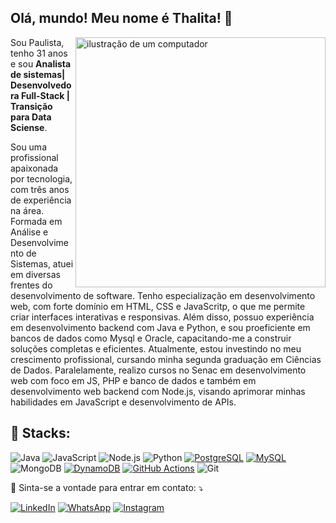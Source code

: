 ## Olá, mundo! Meu nome é <strong>Thalita</strong>! 👋

<img src="https://raw.githubusercontent.com/MicaelliMedeiros/micaellimedeiros/master/image/computer-illustration.png" alt="ilustração de um computador" min-width="400px" max-width="400px" width="400px" align="right">

<p align="left"> 
  Sou Paulista, tenho 31 anos e sou <strong>Analista de sistemas| Desenvolvedora Full-Stack | Transição para Data Sciense</strong>.

Sou uma profissional apaixonada por tecnologia, com três anos de experiência na área. Formada em Análise e Desenvolvimento de Sistemas, atuei em diversas frentes do desenvolvimento de software.
Tenho especialização em desenvolvimento web, com forte domínio em HTML, CSS e JavaScritp, o que me permite criar interfaces interativas e responsivas. Além disso, possuo experiência em desenvolvimento backend com Java e Python,
e sou proeficiente em bancos de dados como Mysql e Oracle, capacitando-me a construir soluções completas e eficientes.
Atualmente, estou investindo no meu crescimento profissional, cursando minha segunda graduação em Ciências de Dados. Paralelamente, realizo cursos no Senac em desenvolvimento web com foco em JS, PHP e banco de dados e também em desenvolvimento web backend
com Node.js, visando aprimorar minhas habilidades em JavaScript e desenvolvimento de APIs.


<h2 align="left">
 🦄 Stacks:
</h2>

![Java](https://img.shields.io/badge/Java-v11-orange)
![JavaScript](https://img.shields.io/badge/JavaScript-ES6-yellow)
![Node.js](https://img.shields.io/badge/Node.js-v14.17.0-green)
![Python](https://img.shields.io/badge/Python-3.9-blue)
[![PostgreSQL](https://img.shields.io/badge/PostgreSQL-336791?style=for-the-badge&logo=postgresql&logoColor=white)](https://www.postgresql.org/)
[![MySQL](https://img.shields.io/badge/MySQL-4479A1?style=for-the-badge&logo=mysql&logoColor=white)](https://www.mysql.com/)
![MongoDB](https://img.shields.io/badge/MongoDB-4.4-green)
[![DynamoDB](https://img.shields.io/badge/DynamoDB-4053D6?style=for-the-badge&logo=amazonaws&logoColor=white)](https://aws.amazon.com/dynamodb/)
[![GitHub Actions](https://img.shields.io/badge/GitHub%20Actions-2088FF?style=for-the-badge&logo=github-actions&logoColor=white)](https://github.com/features/actions)
![Git](https://img.shields.io/badge/Git-E34F26?style=for-the-badge&logo=git&logoColor=white)

<p align="left">
  💌 Sinta-se a vontade para entrar em contato: ⤵️
</p>

<a href="https://www.linkedin.com/in/thalita-marques-/" title="LinkedIn" target="_blank">
<img src="https://img.shields.io/badge/LinkedIn-0077B5?style=for-the-badge&logo=linkedin&logoColor=white" alt="LinkedIn"/></a>

<a href="https://wa.me/+5511913619897" title="WhatsApp" target="_blank">
<img src="https://img.shields.io/badge/WhatsApp-25D366?style=for-the-badge&logo=whatsapp&logoColor=white" alt="WhatsApp"/></a>

<a href="https://www.instagram.com/tthalli.m/" title="Instagram" target="_blank">
<img src="https://img.shields.io/badge/Instagram-E4405F?style=for-the-badge&logo=instagram&logoColor=white" alt="Instagram"/></a>
<br>
